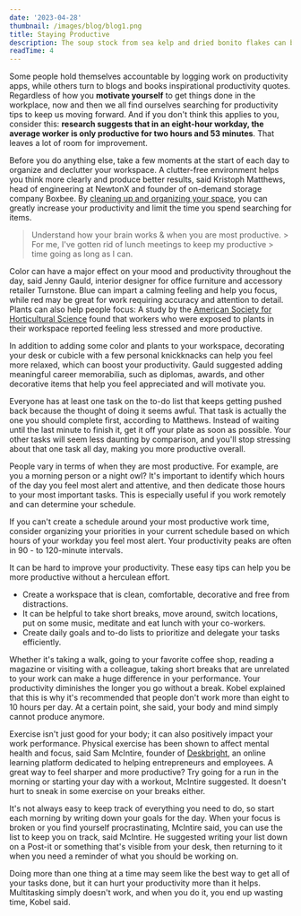 ```yaml
---
date: '2023-04-28'
thumbnail: /images/blog/blog1.png
title: Staying Productive
description: The soup stock from sea kelp and dried bonito flakes can be used in many Japanese foods such as miso soup, soba, udon, and stew.
readTime: 4
---
```


Some people hold themselves accountable by logging work on productivity apps, while others turn to blogs and books inspirational productivity quotes. Regardless of how you **motivate yourself** to get things done in the workplace, now and then we all find ourselves searching for productivity tips to keep us moving forward. And if you don't think this applies to you, consider this: __research suggests that in an eight-hour workday, the average worker is only productive for two hours and 53 minutes__. That leaves a lot of room for improvement.

Before you do anything else, take a few moments at the start of each day to organize and declutter your workspace. A clutter-free environment helps you think more clearly and produce better results, said Kristoph Matthews, head of engineering at NewtonX and founder of on-demand storage company Boxbee. By [cleaning up and organizing your space](https://www.businessnewsdaily.com/7456-workspace-design-productivity.html), you can greatly increase your productivity and limit the time you spend searching for items.

> Understand how your brain works & when you are most productive. > For me, I've gotten rid of lunch meetings to keep my productive > time going as long as I can.

Color can have a major effect on your mood and productivity throughout the day, said Jenny Gauld, interior designer for office furniture and accessory retailer Turnstone. Blue can impart a calming feeling and help you focus, while red may be great for work requiring accuracy and attention to detail. Plants can also help people focus: A study by the [American Society for Horticultural Science](https://journals.ashs.org/horttech/view/journals/horttech/30/1/article-p55.xml) found that workers who were exposed to plants in their workspace reported feeling less stressed and more productive.

In addition to adding some color and plants to your workspace, decorating your desk or cubicle with a few personal knickknacks can help you feel more relaxed, which can boost your productivity. Gauld suggested adding meaningful career memorabilia, such as diplomas, awards, and other decorative items that help you feel appreciated and will motivate you.

Everyone has at least one task on the to-do list that keeps getting pushed back because the thought of doing it seems awful. That task is actually the one you should complete first, according to Matthews. Instead of waiting until the last minute to finish it, get it off your plate as soon as possible. Your other tasks will seem less daunting by comparison, and you'll stop stressing about that one task all day, making you more productive overall.

People vary in terms of when they are most productive. For example, are you a morning person or a night owl? It's important to identify which hours of the day you feel most alert and attentive, and then dedicate those hours to your most important tasks. This is especially useful if you work remotely and can determine your schedule.

If you can't create a schedule around your most productive work time, consider organizing your priorities in your current schedule based on which hours of your workday you feel most alert. Your productivity peaks are often in 90 - to 120-minute intervals.

It can be hard to improve your productivity. These easy tips can help you be more productive without a herculean effort.

- Create a workspace that is clean, comfortable, decorative and free from distractions.
- It can be helpful to take short breaks, move around, switch locations, put on some music, meditate and eat lunch with your co-workers.
- Create daily goals and to-do lists to prioritize and delegate your tasks efficiently.

Whether it's taking a walk, going to your favorite coffee shop, reading a magazine or visiting with a colleague, taking short breaks that are unrelated to your work can make a huge difference in your performance. Your productivity diminishes the longer you go without a break. Kobel explained that this is why it's recommended that people don't work more than eight to 10 hours per day. At a certain point, she said, your body and mind simply cannot produce anymore.

Exercise isn't just good for your body; it can also positively impact your work performance. Physical exercise has been shown to affect mental health and focus, said Sam McIntire, founder of [Deskbright](https://www.deskbright.com/), an online learning platform dedicated to helping entrepreneurs and employees. A great way to feel sharper and more productive? Try going for a run in the morning or starting your day with a workout, McIntire suggested. It doesn't hurt to sneak in some exercise on your breaks either.

It's not always easy to keep track of everything you need to do, so start each morning by writing down your goals for the day. When your focus is broken or you find yourself procrastinating, McIntire said, you can use the list to keep you on track, said McIntire. He suggested writing your list down on a Post-it or something that's visible from your desk, then returning to it when you need a reminder of what you should be working on.

Doing more than one thing at a time may seem like the best way to get all of your tasks done, but it can hurt your productivity more than it helps. Multitasking simply doesn't work, and when you do it, you end up wasting time, Kobel said.
